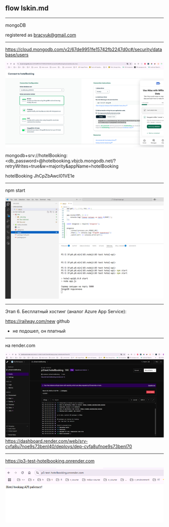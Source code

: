 ## flow Iskin.md
-----------
mongoDB

registered as
bracyuk@gmail.com

------------
https://cloud.mongodb.com/v2/67de9951fe15742fb2247d0c#/security/database/users


![](_md_img/flow_images/flow%202025-03-22-13-21-49.png)

mongodb+srv://hotelBooking:<db_password>@hotelbooking.vbjcb.mongodb.net/?retryWrites=true&w=majority&appName=hotelBooking


hotelBooking
JhCpZbAwcl01VE1e

------------------
npm start

![](_md_img/flow_images/flow%202025-03-22-13-26-20.png)

--------------------
Этап 6. Бесплатный хостинг (аналог Azure App Service):

https://railway.com/new
github

- не подошел, он платный

-------------------
на render.com

![](_md_img/flow_images/flow%202025-03-22-13-53-30.png)
https://dashboard.render.com/web/srv-cvfa8u7noe9s73benl40/deploys/dep-cvfa8ufnoe9s73benl70

----------------
https://p3-test-hotelbooking.onrender.com

![](_md_img/flow_images/flow%202025-03-22-13-58-08.png)
